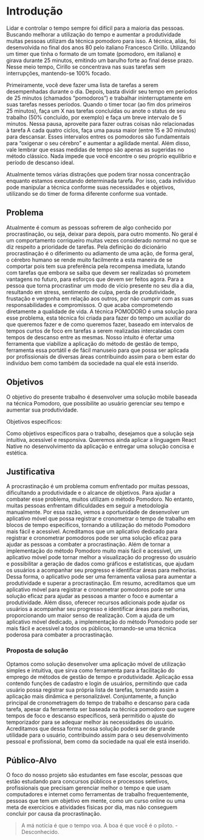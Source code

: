 # Introdução
Lidar e controlar o tempo sempre foi difícil para a maioria das pessoas. Buscando melhorar a utilização do tempo e aumentar a produtividade muitas pessoas utilizam da técnica pomodoro para isso. A técnica, aliás, foi desenvolvida no final dos anos 80 pelo italiano Francesco Cirillo. Utilizando um timer que tinha o formato de um tomate (pomodoro, em italiano) e girava durante 25 minutos, emitindo um barulho forte ao final desse prazo. Nesse meio tempo, Cirillo se concentrava nas suas tarefas sem interrupções, mantendo-se 100% focado.

Primeiramente, você deve fazer uma lista de tarefas a serem desempenhadas durante o dia. Depois, basta dividir seu tempo em períodos de 25 minutos (chamados “pomodoros”) e trabalhar ininterruptamente em suas tarefas nesses períodos.
Quando o timer tocar (ao fim dos primeiros 25 minutos), faça um X nas tarefas concluídas ou anote o status de seu trabalho (50% concluído, por exemplo) e faça um breve intervalo de 5 minutos. Nessa pausa, aproveite para fazer outras coisas não relacionadas à tarefa
A cada quatro ciclos, faça uma pausa maior (entre 15 e 30 minutos) para descansar. Esses intervalos entres os pomodoros são fundamentais para “oxigenar o seu cérebro” e aumentar a agilidade mental. Além disso, vale lembrar que essas medidas de tempo são apenas as sugeridas no método clássico. Nada impede que você encontre o seu próprio equilíbrio e período de descanso ideal. 

Atualmente temos várias distrações que podem tirar nossa concentração enquanto estamos executando determinada tarefa. Por isso, cada indivíduo pode manipular a técnica conforme suas necessidades e objetivos, utilizando se do timer de forma diferente conforme sua vontade.


## Problema
Atualmente é comum as pessoas sofrerem de algo conhecido por procrastinação, ou seja, deixar para depois, para outro momento. No geral é um comportamento corriqueiro muitas vezes considerado normal no que se diz respeito a prioridade de tarefas. Pela definição do dicionário procrastinação é o diferimento ou adiamento de uma ação, de forma geral, o cérebro humano se rende muito facilmente a esta maneira de se comportar pois tem sua preferência pela recompensa imediata, lutando com tarefas que embora se saiba que devem ser realizadas só prometem vantagens no futuro, para esforços que devem ser feitos agora. 
Para a pessoa que torna procrastinar um modo de vício presente no seu dia a dia, resultando em stress, sentimento de culpa, perda de produtividade, frustação e vergonha em relação aos outros, por não cumprir com as suas responsabilidades e compromissos. O que acaba comprometendo diretamente a qualidade de vida.
A técnica POMODORO é uma solução para esse problema, esta técnica foi criada para fazer do tempo um auxiliar do que queremos fazer e de como queremos fazer, baseado em intervalos de tempos curtos de foco em tarefas a serem realizadas intercaladas com tempos de descanso entre as mesmas. 
Nosso intuito é ofertar uma ferramenta que viabilize a aplicação do método de gestão de tempo, ferramenta essa portátil e de fácil manuseio para que possa ser aplicada por profissionais de diversas áreas contribuindo assim para o bem estar do indivíduo bem como também da sociedade na qual ele está inserido.

## Objetivos

O objetivo do presente trabalho é desenvolver uma solução mobile baseada na técnica Pomodoro, que possibilite ao usuário gerenciar seu tempo e aumentar sua produtividade.

Objetivos específicos:

Como objetivos específicos para o trabalho, desejamos que a solução seja intuitiva, acessível e responsiva. Queremos ainda aplicar a linguagem React Native no desenvolvimento da aplicação e entregar uma solução concisa e estética.


## Justificativa

A procrastinação é um problema comum enfrentado por muitas pessoas, dificultando a produtividade e o alcance de objetivos. Para ajudar a combater esse problema, muitos utilizam o método Pomodoro. No entanto, muitas pessoas enfrentam dificuldades em seguir a metodologia manualmente. Por essa razão, vemos a oportunidade de desenvolver um aplicativo móvel que possa registrar e cronometrar o tempo de trabalho em blocos de tempo específicos, tornando a utilização do método Pomodoro mais fácil e acessível.
Acreditamos que um aplicativo dedicado para registrar e cronometrar pomodoros pode ser uma solução eficaz para ajudar as pessoas a combater a procrastinação. Além de tornar a implementação do método Pomodoro muito mais fácil e acessível, um aplicativo móvel pode tornar melhor a visualização do progresso do usuário e possibilitar a geração de dados como gráficos e estatísticas, que ajudam os usuários a acompanhar seu progresso e identificar áreas para melhorias. Dessa forma, o aplicativo pode ser uma ferramenta valiosa para aumentar a produtividade e superar a procrastinação.
Em resumo, acreditamos que um aplicativo móvel para registrar e cronometrar pomodoros pode ser uma solução eficaz para ajudar as pessoas a manter o foco e aumentar a produtividade. Além disso, oferecer recursos adicionais pode ajudar os usuários a acompanhar seu progresso e identificar áreas para melhorias, proporcionando um maior senso de realização. Com a ajuda de um aplicativo móvel dedicado, a implementação do método Pomodoro pode ser mais fácil e acessível a todos os públicos, tornando-se uma técnica poderosa para combater a procrastinação.

### Proposta de solução
Optamos como solução desenvolver uma aplicação móvel de utilização simples e intuitiva, que sirva como ferramenta para a facilitação do emprego de métodos de gestão de tempo e produtividade. Aplicação essa contendo funções de cadastro e login de usuários, permitindo que cada usuário possa registrar sua própria lista de tarefas, tornando assim a aplicação mais dinâmica e personalizável. Conjuntamente, a função principal de cronometragem do tempo de trabalho e descanso para cada tarefa, apesar da ferramenta ser baseada na técnica pomodoro que sugere tempos de foco e descanso específicos, será permitido o ajuste do temporizador para se adequar melhor às necessidades do usuário. Acreditamos que dessa forma nossa solução poderá ser de grande utilidade para o usuário, contribuindo assim para o seu desenvolvimento pessoal e profissional, bem como da sociedade na qual ele está inserido.

## Público-Alvo

O foco do nosso projeto são estudantes em fase escolar, pessoas que estão estudando para concursos públicos e processos seletivos, profissionais que precisam gerenciar melhor o tempo e que usam computadores e internet como ferramentas de trabalho frequentemente, pessoas que tem um objetivo em mente, como um curso online ou uma meta de exercícios e atividades físicas por dia, mas não conseguem concluir por causa da procrastinação.

> A má notícia é que o tempo voa. A boa é que você é o piloto. - Desconhecido.

